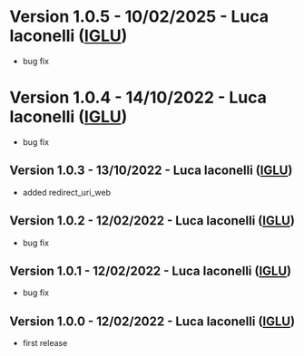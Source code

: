 # Version 1.0.5 - 10/02/2025 - Luca Iaconelli ([IGLU](https://www.iglu.dev/en/))

- bug fix

# Version 1.0.4 - 14/10/2022 - Luca Iaconelli ([IGLU](https://www.iglu.dev/en/))

- bug fix

## Version 1.0.3 - 13/10/2022 - Luca Iaconelli ([IGLU](https://www.iglu.dev/en/))

- added redirect_uri_web

## Version 1.0.2 - 12/02/2022 - Luca Iaconelli ([IGLU](https://www.iglu.dev/en/))

- bug fix

## Version 1.0.1 - 12/02/2022 - Luca Iaconelli ([IGLU](https://www.iglu.dev/en/))

- bug fix

## Version 1.0.0 - 12/02/2022 - Luca Iaconelli ([IGLU](https://www.iglu.dev/en/))

- first release
